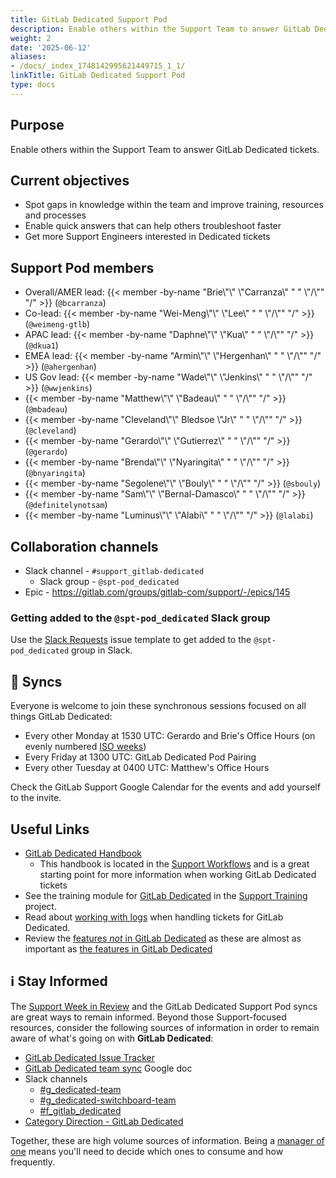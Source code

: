 ```yaml
---
title: GitLab Dedicated Support Pod
description: Enable others within the Support Team to answer GitLab Dedicated tickets.
weight: 2
date: '2025-06-12'
aliases:
- /docs/_index_1748142995621449715_1_1/
linkTitle: GitLab Dedicated Support Pod
type: docs
---
```


## Purpose

Enable others within the Support Team to answer GitLab Dedicated tickets.

## Current objectives

- Spot gaps in knowledge within the team and improve training, resources and processes
- Enable quick answers that can help others troubleshoot faster
- Get more Support Engineers interested in Dedicated tickets

## Support Pod members

- Overall/AMER lead: {{< member -by-name "Brie\\\"\\\" \\\"Carranza\\\" " " \\\"/\\\"" "/" >}} (`@bcarranza`)
- Co-lead: {{< member -by-name "Wei-Meng\\\"\\\" \\\"Lee\\\" " " \\\"/\\\"" "/" >}} (`@weimeng-gtlb`)
- APAC lead: {{< member -by-name "Daphne\\\"\\\" \\\"Kua\\\" " " \\\"/\\\"" "/" >}} (`@dkua1`)
- EMEA lead: {{< member -by-name "Armin\\\"\\\" \\\"Hergenhan\\\" " " \\\"/\\\"" "/" >}} (`@ahergenhan`)
- US Gov lead: {{< member -by-name "Wade\\\"\\\" \\\"Jenkins\\\" " " \\\"/\\\"" "/" >}} (`@wwjenkins`)
- {{< member -by-name "Matthew\\\"\\\" \\\"Badeau\\\" " " \\\"/\\\"" "/" >}} (`@mbadeau`)
- {{< member -by-name "Cleveland\\\"\\\" Bledsoe \\\"Jr\\\" " " \\\"/\\\"" "/" >}} (`@cleveland`)
- {{< member -by-name "Gerardo\\\"\\\" \\\"Gutierrez\\\" " " \\\"/\\\"" "/" >}} (`@gerardo`)
- {{< member -by-name "Brenda\\\"\\\" \\\"Nyaringita\\\" " " \\\"/\\\"" "/" >}} (`@bnyaringita`)
- {{< member -by-name "Segolene\\\"\\\" \\\"Bouly\\\" " " \\\"/\\\"" "/" >}} (`@sbouly`)
- {{< member -by-name "Sam\\\"\\\" \\\"Bernal-Damasco\\\" " " \\\"/\\\"" "/" >}} (`@definitelynotsam`)
- {{< member -by-name "Luminus\\\"\\\" \\\"Alabi\\\" " " \\\"/\\\"" "/" >}} (`@lalabi`)

## Collaboration channels

- Slack channel - `#support_gitlab-dedicated`
  - Slack group - `@spt-pod_dedicated`
- Epic - https://gitlab.com/groups/gitlab-com/support/-/epics/145

### Getting added to the `@spt-pod_dedicated` Slack group

Use the [Slack Requests](https://gitlab.com/gitlab-com/team-member-epics/access-requests/issues/new?issuable_template=Slack_Request) issue template to get added to the `@spt-pod_dedicated` group in Slack.

## 🍐 Syncs

Everyone is welcome to join these synchronous sessions focused on all things GitLab Dedicated:

- Every other Monday at 1530 UTC: Gerardo and Brie's Office Hours (on evenly numbered [ISO weeks](https://www.epochconverter.com/weeknumbers))
- Every Friday at 1300 UTC: GitLab Dedicated Pod Pairing
- Every other Tuesday at 0400 UTC: Matthew's Office Hours

Check the GitLab Support Google Calendar for the events and add yourself to the invite.

## Useful Links

- [GitLab Dedicated Handbook](/handbook/support/workflows/dedicated/)
  - This handbook is located in the [Support Workflows](/handbook/support/workflows/) and is a great starting point for more information when working GitLab Dedicated tickets
- See the training module for [GitLab Dedicated](https://gitlab.com/gitlab-com/support/support-training/-/blob/master/.gitlab/issue_templates/GitLab%20Dedicated.md) in the [Support Training](https://gitlab.com/gitlab-com/support/support-training) project.
- Read about [working with logs](/handbook/support/workflows/dedicated_logs/) when handling tickets for GitLab Dedicated.
- Review the [features _not_ in GitLab Dedicated](https://docs.gitlab.com/subscriptions/gitlab_dedicated/#unavailable-features) as these are almost as important as [the features in GitLab Dedicated](https://docs.gitlab.com/subscriptions/gitlab_dedicated/#available-features)

## ℹ️  Stay Informed

The [Support Week in Review](https://gitlab.com/gitlab-com/support/readiness/support-week-in-review) and the GitLab Dedicated Support Pod syncs are great ways to remain informed. Beyond those Support-focused resources, consider the following sources of information in order to remain aware of what's going on with **GitLab Dedicated**:

- [GitLab Dedicated Issue Tracker](https://gitlab.com/gitlab-com/gl-infra/gitlab-dedicated/team/-/issues/?sort=created_date&state=opened&first_page_size=100)
- [GitLab Dedicated team sync](https://docs.google.com/document/d/1rxbSQAiUsTjJrCc6HwHPWK11lSMHMaDki9QGGyQoa4g/edit#heading=h.26hld95ocrkv) Google doc
- Slack channels
  - [#g_dedicated-team](https://gitlab.slack.com/archives/C025LECQY0M)
  - [#g_dedicated-switchboard-team](https://gitlab.slack.com/archives/C04DG7DR1LG)
  - [#f_gitlab_dedicated](https://gitlab.slack.com/archives/C01S0QNSYJ2)
- [Category Direction - GitLab Dedicated](https://about.gitlab.com/direction/gitlab_dedicated/#roadmap)

Together, these are high volume sources of information. Being a [manager of one](/handbook/values/#managers-of-one) means you'll need to decide which ones to consume and how frequently.
